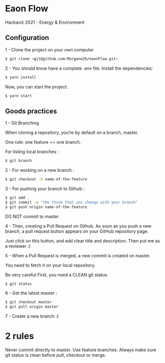 # Eaon Flow

Hackaviz 2021 - Energy & Environment

## Configuration

1 - Clone the project on your own computer
```bash
$ git clone <git@github.com:Morgane26/eaonFlow.git>
```

2 - You should know have a complete .env file. Install the dependencies:
```bash
$ yarn install
```
Now, you can start the project:
```bash
$ yarn start
```
## Goods practices

1 - Git Branching

When cloning a repository, you’re by default on a branch, master.

One rule: one feature == one branch.

For listing local branches :
```bash
$ git branch
```

2 - For working on a new branch :
```bash
$ git checkout -b name-of-the-feature
``` 

3 - For pushing your branch to Github :
```bash
$ git add .
$ git commit -m "the think that you change with your branch"
$ git push origin name-of-the-feature
```

DO NOT commit to master

4 - Then, creating a Pull Request on Github.
As soon as you push a new branch, a pull request button appears on your GitHub repository page.

Just click on this button, and add clear title and description.
Then put me as a reviewer :)

5 - When a Pull Request is merged, a new commit is created on master.

You need to fetch it on your local repository.

Be very careful
First, you need a CLEAN git status.
```bash
$ git status
```
6 - Get the latest master :

```bash
$ git checkout master
$ git pull origin master
```

7 - Create a new branch :)

# 2 rules #
Never commit directly to master. Use feature branches.
Always make sure git status is clean before pull, checkout or merge.


